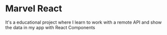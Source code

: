 # Marvel React
It's a educational project where I learn to work with a remote API and show the data in my app with React Components
